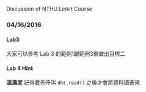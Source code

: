 Discussion of NTHU Linkit Course

### 04/16/2016
#### Lab3
大家可以參考 Lab 3 的範例1跟範例3來做出目標二

#### Lab 4 Hint
**溫濕度**
記得要先呼叫 `dht.read()` 之後才會將資料讀進來
